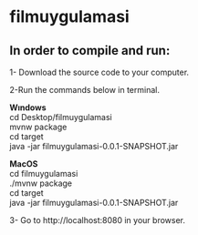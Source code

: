 # filmuygulamasi

## In order to compile and run:

1- Download the source code to your computer.

2-Run the commands below in terminal.

**Wındows** 
<br /> cd Desktop/filmuygulamasi
<br /> mvnw package
<br /> cd target
<br /> java -jar filmuygulamasi-0.0.1-SNAPSHOT.jar

**MacOS**
<br /> cd filmuygulamasi
<br /> ./mvnw package
<br /> cd target
<br /> java -jar filmuygulamasi-0.0.1-SNAPSHOT.jar

3- Go to http://localhost:8080 in your browser.
